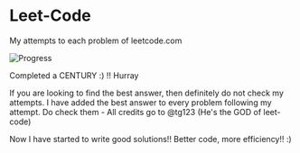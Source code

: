 # Leet-Code
My attempts to each problem of leetcode.com

![Progress](https://img.shields.io/badge/progress-138%20%2F%20285-ff69b4.svg)

Completed a CENTURY :) !! Hurray

If you are looking to find the best answer, then definitely do not check my attempts. I have added the best answer to every problem following my attempt. Do check them - All credits go to @tg123 (He's the GOD of leet-code)

Now I have started to write good solutions!! Better code, more efficiency!! :)
